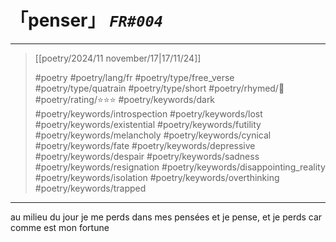 # &#12300;penser&#12301; *`FR#004`*

---

> [[poetry/2024/11 november/17|17/11/24]]
> 
> #poetry 
> #poetry/lang/fr 
> #poetry/type/free_verse #poetry/type/quatrain #poetry/type/short 
> #poetry/rhymed/🔴 
> #poetry/rating/⭐⭐⭐ 
> #poetry/keywords/dark #poetry/keywords/introspection #poetry/keywords/lost #poetry/keywords/existential #poetry/keywords/futility #poetry/keywords/melancholy #poetry/keywords/cynical #poetry/keywords/fate #poetry/keywords/depressive #poetry/keywords/despair #poetry/keywords/sadness #poetry/keywords/resignation #poetry/keywords/disappointing_reality #poetry/keywords/isolation #poetry/keywords/overthinking #poetry/keywords/trapped 

---

au milieu du jour
je me perds dans mes pensées
et je pense, et je perds
car comme est mon fortune